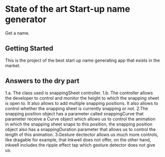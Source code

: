 # State of the art Start-up name generator

Get a name.

## Getting Started

This is the project of the best start up name generating app that exists in the market.

## Answers to the dry part

1.a. The class used is snappingSheet controller.
1.b. The controller allows the developer to control and monitor the height to which the snapping sheet is open to. It also allows to add multiple snapping positions. It also allows to control whether the snapping sheet is currently snapping or not.
2.The snapping position object has a parameter called snappingCurve that parameter receive a Curve object which allows us to control the animation in which the snapping sheet snaps to this position, the snapping position object also has a snappingDuration parameter that allows us to control the length of this animation.
3.Gesture dectector allows us much more controls, like dragable for example, that Inkwell does not offer, on the other hand, inkwell includes the ripple effect tap which gesture detector does not give us. 
